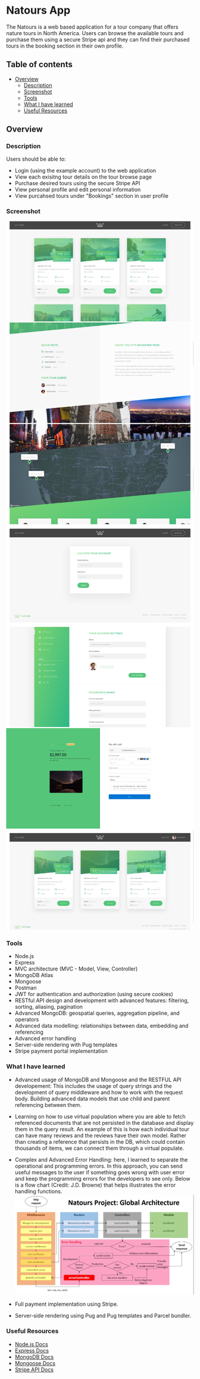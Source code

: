 # Natours App

The Natours is a web based application for a tour company that offers nature tours in North America. Users can browse the available tours and purchase them using a secure Stripe api and they can find their purchased tours in the booking section in their own profile.

## Table of contents

- [Overview](#overview)
  - [Description](#description)
  - [Screenshot](#screenshot)
  - [Tools](#tools)
  - [What I have learned](#what-i-have-learned)
  - [Useful Resources](#useful-resources)

## Overview

### Description

Users should be able to:

- Login (using the example account) to the web application
- View each exisitng tour details on the tour browse page
- Purchase desired tours using the secure Stripe API
- View personal profile and edit personal information
- View purcahsed tours under "Bookings" section in user profile

### Screenshot

![All tours](public/assets/all_tours.png)
![Tour details](public/assets/tour_details.png)
![Tour map](public/assets/tour_map.png)
![Login screen](public/assets/login.png)
![Admin user screen](public/assets/admin_user.png)
![Checkout screen](public/assets/checkout.png)
![My tours](public/assets/my-tours.png)

### Tools

- Node.js
- Express
- MVC architecture (MVC - Model, View, Controller)
- MongoDB Atlas
- Mongoose
- Postman
- JWT for authentication and authorization (using secure cookies)
- RESTful API design and development with advanced features: filtering, sorting, aliasing, pagination
- Advanced MongoDB: geospatial queries, aggregation pipeline, and operators
- Advanced data modelling: relationships between data, embedding and referencing
- Advanced error handling
- Server-side rendering with Pug templates
- Stripe payment portal implementation

### What I have learned

- Advanced usage of MongoDB and Mongoose and the RESTFUL API developement: This includes the usage of query strings and the development of query middleware and how to work with the request body. Building advanced data models that use child and parent referencing between them.

- Learning on how to use virtual population where you are able to fetch referenced documents that are not persisted in the database and display them in the query result. An example of this is how each individual tour can have many reviews and the reviews have their own model. Rather than creating a reference that persists in the DB, which could contain thousands of items, we can connect them through a virtual populate.

- Complex and Advanced Error Handling: here, I learned to separate the operational and programming errors. In this approach, you can send useful messages to the user if something goes wrong with user error and keep the programming errors for the developers to see only. Below is a flow chart (Credit: J.D. Browne) that helps illustrates the error handling functions.
  ![Error handling](public/assets/Node-backend-architecture.jpg)

- Full payment implementation using Stripe.

- Server-side rendering using Pug and Pug templates and Parcel bundler.

### Useful Resources

- [Node.js Docs](https://nodejs.org/en/docs/)
- [Express Docs](https://expressjs.com/)
- [MongoDB Docs](https://www.mongodb.com/docs/)
- [Mongoose Docs](https://mongoosejs.com/docs/)
- [Stripe API Docs](https://stripe.com/docs/api)
